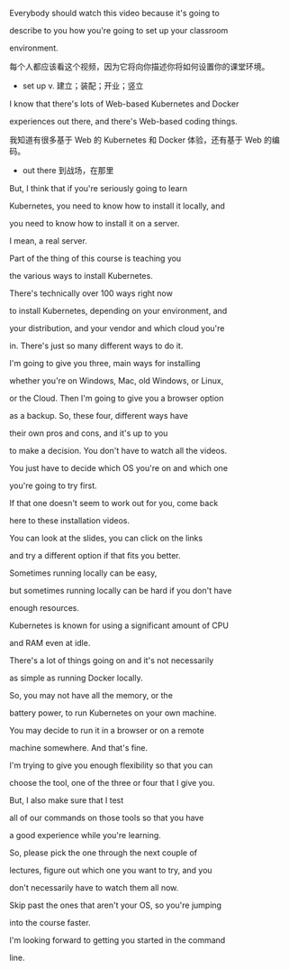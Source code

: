 Everybody should watch this video because it's going to

describe to you how you're going to set up your classroom

environment.

每个人都应该看这个视频，因为它将向你描述你将如何设置你的课堂环境。
* set up v. 建立；装配；开业；竖立

I know that there's lots of Web-based Kubernetes and Docker

experiences out there, and there's Web-based coding things.

我知道有很多基于 Web 的 Kubernetes 和 Docker 体验，还有基于 Web 的编码。
* out there 到战场，在那里

But, I think that if you're seriously going to learn

Kubernetes, you need to know how to install it locally, and

you need to know how to install it on a server.

I mean, a real server.

Part of the thing of this course is teaching you

the various ways to install Kubernetes.

There's technically over 100 ways right now

to install Kubernetes, depending on your environment, and

your distribution, and your vendor and which cloud you're

in. There's just so many different ways to do it.

I'm going to give you three, main ways for installing

whether you're on Windows, Mac, old Windows, or Linux,

or the Cloud. Then I'm going to give you a browser option

as a backup. So, these four, different ways have

their own pros and cons, and it's up to you

to make a decision. You don't have to watch all the videos.

You just have to decide which OS you're on and which one

you're going to try first.

If that one doesn't seem to work out for you, come back

here to these installation videos.

You can look at the slides, you can click on the links

and try a different option if that fits you better.

Sometimes running locally can be easy,

but sometimes running locally can be hard if you don't have

enough resources.

Kubernetes is known for using a significant amount of CPU

and RAM even at idle.

There's a lot of things going on and it's not necessarily

as simple as running Docker locally.

So, you may not have all the memory, or the

battery power, to run Kubernetes on your own machine.

You may decide to run it in a browser or on a remote

machine somewhere. And that's fine.

I'm trying to give you enough flexibility so that you can

choose the tool, one of the three or four that I give you.

But, I also make sure that I test

all of our commands on those tools so that you have

a good experience while you're learning.

So, please pick the one through the next couple of

lectures, figure out which one you want to try, and you

don't necessarily have to watch them all now.

Skip past the ones that aren't your OS, so you're jumping

into the course faster.

I'm looking forward to getting you started in the command

line.

